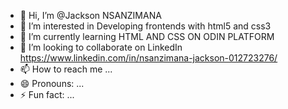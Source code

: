 - 👋 Hi, I’m @Jackson NSANZIMANA
- 👀 I’m interested in Developing frontends with html5 and css3
- 🌱 I’m currently learning HTML AND CSS ON ODIN PLATFORM
- 💞️ I’m looking to collaborate on LinkedIn https://www.linkedin.com/in/nsanzimana-jackson-012723276/
- 📫 How to reach me ...
- 😄 Pronouns: ...
- ⚡ Fun fact: ...

<!---
NSANZIMANAJackson/NSANZIMANAJackson is a ✨ special ✨ repository because its `README.md` (this file) appears on your GitHub profile.
You can click the Preview link to take a look at your changes.
--->
